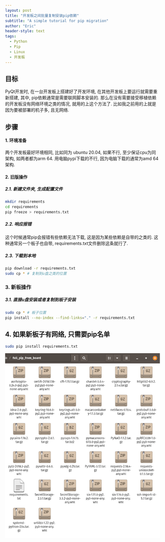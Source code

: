 ```yaml
---
layout: post
title: "开发板之间批量复制安装pip依赖"
subtitle: "A simple tutorial for pip migration"
author: "Eric"
header-style: text
tags:
  - Python
  - Pip
  - Linux
  - 开发板
---
```




## 目标

PyQt开发时, 在一台开发板上搭建好了开发环境, 在其他开发板上要运行就需要重新搭建, 其中, pip依赖通常是需要联网脚本安装的. 那么在没有需要接受移植依赖的开发板没有网络环境之类的情况, 就用的上这个方法了. 比如我之前用的上就是因为要被部署的机子多, 且无网络.



## 步骤



#### 1. 环境准备

两个开发板最好环境相同, 比如同为 ubuntu 20.04, 如果不行, 至少保证cpu为同架构, 如两者都为arm 64. 用电脑pypi下载的不行, 因为电脑下载的通常为amd 64架构.



#### 2. 旧版操作



##### 2.1. 新建文件夹, 生成配置文件

```bash
mkdir requirements
cd requirements
pip freeze > requirements.txt
```



##### 2.2. 响应报错

这个时候通常pip会报错有些依赖无法下载, 这是因为某些依赖是自带的之类的. 这种通常另一个板子也自带, requirements.txt文件删除这条就行了.



##### 2.3. 下载到本地

```bash
pip download -r requirements.txt
sudo cp * # 复制到u盘之类的位置
```



### 3. 新板操作



##### 3.1. 直接u盘安装或者复制到板子安装

```bash
sudo cp * # 板子位置
pip install --no-index --find-links="." -r requirements.txt	
```



## 4. 如果新板子有网络, 只需要pip名单



```bash
sudo pip install requirements.txt
```



![pips](/_posts/res/2022-07-29-migrate-pip-requirements-from-board-to-board/pips.png)
